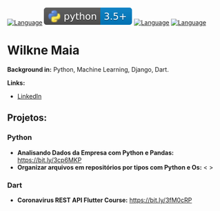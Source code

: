 [![Language](https://img.shields.io/badge/author-wilknemaia-red.svg)](https://www.linkedin.com/in/wilknemaia/)
[![Language](/img/python-logo.svg)]()
[![Language](https://img.shields.io/badge/Django-3.1+-blue.svg)](https://docs.djangoproject.com/en/3.1/)
[![Language](https://img.shields.io/badge/dart-2.12.0-informational.svg)](https://dart.dev/)

# Wilkne Maia

**Background in:** Python, Machine Learning, Django, Dart.

**Links:**

* [LinkedIn](https://www.linkedin.com/in/wilknemaia/)

## Projetos:

### Python

* **Analisando Dados da Empresa com Python e Pandas:** https://bit.ly/3cp6MKP
* **Organizar arquivos em repositórios por tipos com Python e Os:** < >

### Dart

* **Coronavirus REST API Flutter Course:** https://bit.ly/3fM0cRP
